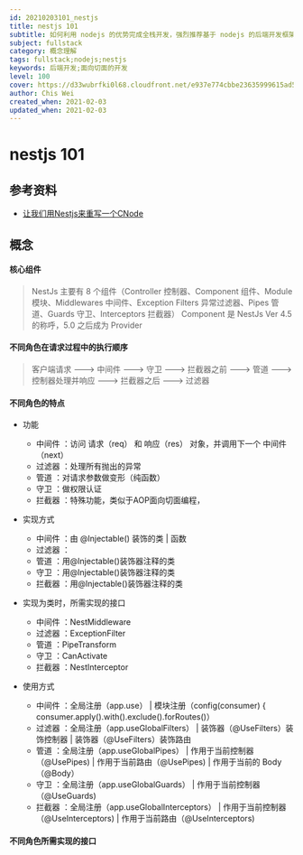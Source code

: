 ```yaml
---
id: 20210203101_nestjs
title: nestjs 101
subtitle: 如何利用 nodejs 的优势完成全栈开发，强烈推荐基于 nodejs 的后端开发框架：nestjs
subject: fullstack
category: 概念理解
tags: fullstack;nodejs;nestjs
keywords: 后端开发;面向切面的开发
level: 100
cover: https://d33wubrfki0l68.cloudfront.net/e937e774cbbe23635999615ad5d7732decad182a/26072/logo-small.ede75a6b.svg
author: Chis Wei
created_when: 2021-02-03
updated_when: 2021-02-03
---
```


# nestjs 101

## 参考资料

- [让我们用Nestjs来重写一个CNode](https://www.jianshu.com/p/f0a4944e8fb9)

## 概念

#### 核心组件

> NestJs 主要有 8 个组件（Controller 控制器、Component 组件、Module 模块、Middlewares 中间件、Exception Filters 异常过滤器、Pipes 管道、Guards 守卫、Interceptors 拦截器）
> Component 是 NestJs Ver 4.5 的称呼，5.0 之后成为 Provider

#### 不同角色在请求过程中的执行顺序

> 客户端请求 ---> 中间件 ---> 守卫 ---> 拦截器之前 ---> 管道 ---> 控制器处理并响应 ---> 拦截器之后 ---> 过滤器

#### 不同角色的特点
- 功能
    + 中间件    ：访问 请求（req） 和 响应（res） 对象，并调用下一个 中间件（next）
    + 过滤器    ：处理所有抛出的异常
    + 管道      ：对请求参数做变形（纯函数）
    + 守卫      ：做权限认证
    + 拦截器    ：特殊功能，类似于AOP面向切面编程，

- 实现方式
    + 中间件    ：由 @Injectable() 装饰的类 | 函数
    + 过滤器    ：
    + 管道      ：用@Injectable()装饰器注释的类
    + 守卫      ：用@Injectable()装饰器注释的类
    + 拦截器    ：用@Injectable()装饰器注释的类

- 实现为类时，所需实现的接口
    + 中间件    ：NestMiddleware
    + 过滤器    ：ExceptionFilter 
    + 管道      ：PipeTransform
    + 守卫      ：CanActivate
    + 拦截器    ：NestInterceptor 

- 使用方式
    + 中间件    ：全局注册（app.use）               | 模块注册（config(consumer) { consumer.apply().with().exclude().forRoutes()）
    + 过滤器    ：全局注册（app.useGlobalFilters）  | 装饰器（@UseFilters）装饰控制器   | 装饰器（@UseFilters）装饰路由
    + 管道      ：全局注册（app.useGlobalPipes）    | 作用于当前控制器（@UsePipes)      | 作用于当前路由（@UsePipes)        | 作用于当前的 Body（@Body）
    + 守卫      ：全局注册（app.useGlobalGuards）   | 作用于当前控制器（@UseGuards) 
    + 拦截器    ：全局注册（app.useGlobalInterceptors）   | 作用于当前控制器（@UseInterceptors)  | 作用于当前路由（@UseInterceptors) 

#### 不同角色所需实现的接口


